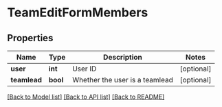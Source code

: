 # TeamEditFormMembers

## Properties
Name | Type | Description | Notes
------------ | ------------- | ------------- | -------------
**user** | **int** | User ID | [optional] 
**teamlead** | **bool** | Whether the user is a teamlead | [optional] 

[[Back to Model list]](../../README.md#documentation-for-models) [[Back to API list]](../../README.md#documentation-for-api-endpoints) [[Back to README]](../../README.md)

